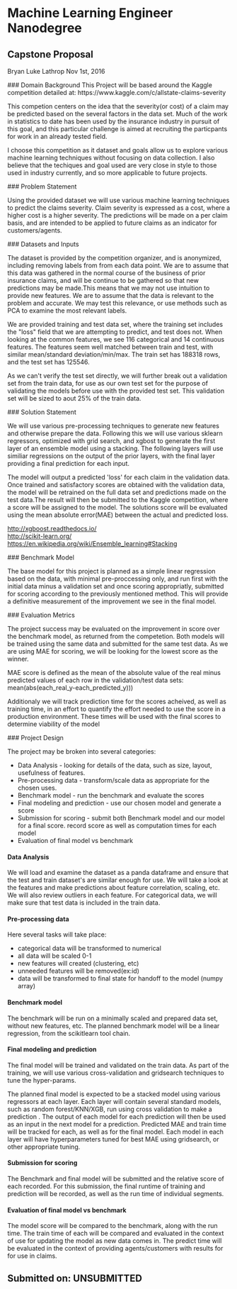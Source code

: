 # Machine Learning Engineer Nanodegree

## Capstone Proposal

Bryan Luke Lathrop
Nov 1st, 2016

<div>
### Domain Background
This Project  will be based around the Kaggle competition detailed at:
https://www.kaggle.com/c/allstate-claims-severity

This competion centers on the idea that the severity(or cost) of a claim may be predicted based on the several factors in the data set. Much of the work in statistics to date has been used by the insurance industry in pursuit of this goal, and this particular challenge is aimed at recruiting the particpants for work in an already tested field.

I choose this competition as it dataset and goals allow us to explore various machine learning techniques without focusing on data collection. I also believe that the techiques and goal used are very close in style to those used in industry currently, and so more applicable to future projects.
<div>
### Problem Statement

Using the provided dataset we will use various machine learning techniques to predict the claims severity. Claim severity is expressed as a cost, where a higher cost is a higher severity. The predictions will be made on a per claim basis, and are intended to be applied to future claims as an indicator for customers/agents.
<div>
### Datasets and Inputs

The dataset is provided by the competition organizer, and is anonymized, including removing labels from from each data point. We are to assume that this data was gathered in the normal course of the business of prior insurance claims, and will be continue to be gathered so that new predictions may be made.This means that we may not use intuition to provide new features. We are to assume that the data is relevant to the problem and accurate. We may test this relevance, or use methods such as PCA to examine the most relevant labels. 

We are provided training and test data set, where the training set includes the "loss" field that we are attempting to predict, and test does not. When looking at the common features, we see 116 categorical and 14 continuous features. The features seem well matched between train and test, with similar mean/standard deviation/min/max. The train set has 188318 rows, and the test set has 125546.

As we can't verify the test set directly, we will further break out a validation set from the train data, for use as our own test set for the purpose of validating the models before use with the provided test set. This validation set will be sized to aout 25% of the train data.

<div>
### Solution Statement

We will use various pre-processing techniques to generate new features and otherwise prepare the data. Following this we will use various sklearn regressors, optimized with grid search, and xgbost to generate the first layer of an ensemble model using a stacking. The following layers will use similiar regressions on the output of the prior layers, with the final layer providing a final prediction for each input.

The model will output a predicted 'loss' for each claim in the validation data. Once trained and satisfactory scores are obtained with the validation data, the model will be retrained on the full data set and predictions made on the test data.The result will then be submitted to the Kaggle competition, where a score will be assigned to the model. The solutions score will be evaluated using the mean absolute error(MAE) between the actual and predicted loss.  

http://xgboost.readthedocs.io/<br>
http://scikit-learn.org/<br>
https://en.wikipedia.org/wiki/Ensemble_learning#Stacking
<div>
### Benchmark Model

The base model for this project is planned as a simple linear regression based on the data, with minimal pre-proccessing only, and run first with the initial data minus a validation set and once scoring appropriatly, submitted for scoring according to the previously mentioned method. This will provide a definitive measurement of the improvement we see in the final model. 
<div>
### Evaluation Metrics

The project success may be evaluated on the improvement in score over the benchmark model, as returned from the competetion. Both models will be trained using the same data and submitted for the same test data. As we are using MAE for scoring, we will be looking for the lowest score as the winner.

MAE score is defined as the mean of the absolute value of the real minus predicted values of each row in the validation/test data sets:     mean(abs(each_real_y-each_predicted_y)))

Additionaly we will track prediction time for the scores acheived, as well as training time, in an effort to quantify the effort needed to use the score in a production environment. These times will be used with the final scores to determine viability of the model
<div>
### Project Design

The project may be broken into several categories:
* Data Analysis -  looking for details of the data, such as size, layout, usefulness of features.
* Pre-processing data - transform/scale data as appropriate for the chosen uses.
* Benchmark model - run the benchmark and evaluate the scores
* Final modeling and prediction - use our chosen model and generate a score
* Submission for scoring - submit both Benchmark model and our model for a final score. record score as well as computation times for each model
* Evaluation of final model vs benchmark
<div>

#### Data Analysis
  We will load and examine the dataset as a panda dataframe and ensure that the test and train dataset's are similar enough for use. We will take a look at the features and make predictions about feature correlation, scaling, etc. We will also review outliers in each feature. For categorical data, we will make sure that test data is included in the train data.
  
#### Pre-processing data
 Here several tasks will take place:
 * categorical data will be transformed to numerical
 * all data will be scaled 0-1 
 * new features will created (clustering, etc)
 * unneeded features will be removed(ex:id)
 * data will be transformed to final state for handoff to the model (numpy array)

#### Benchmark model
 The benchmark will be run on a minimally scaled and prepared data set, without new features, etc. The planned benchmark model will be a linear regression, from the scikitlearn tool chain.

#### Final modeling and prediction
 The final model will be trained and validated on the train data. As part of the training, we will use various cross-validation and gridsearch techniques to tune the hyper-params.
 
 The planned final model is expected to be a stacked model using various regressors at each layer. Each layer will contain several standard models, such as random forest/KNN/XGB, run using cross validation to make a prediction . The output of each model for each prediction will then be used as an input in the next model for a prediction. Predicted MAE and train time will be tracked for each, as well as for the final model. Each model in each layer will have hyperparameters tuned for best MAE using gridsearch, or other appropriate tuning.

#### Submission for scoring
 The Benchmark and final model will be submitted and the relative score of each recorded. For this submission, the final runtime of training and prediction will be recorded, as well as the run time of individual segments. 
 
#### Evaluation of final model vs benchmark
 The model score will be compared to the benchmark, along with the run time. The train time of each will be compared and evaluated in the context of use for updating the model as new data comes in. The predict time will be evaluated in the context of providing agents/customers with results for for use in claims.


## Submitted on: UNSUBMITTED
